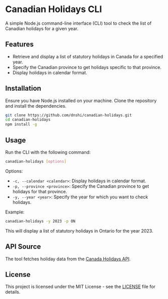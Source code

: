 # Canadian Holidays CLI

A simple Node.js command-line interface (CLI) tool to check the list of Canadian holidays for a given year.

## Features

- Retrieve and display a list of statutory holidays in Canada for a specified year.
- Specify the Canadian province to get holidays specific to that province.
- Display holidays in calendar format.

## Installation

Ensure you have Node.js installed on your machine. Clone the repository and install the dependencies.

```bash
git clone https://github.com/dnshi/canadian-holidays.git
cd canadian-holidays
npm install -g
```

## Usage

Run the CLI with the following command:

```bash
canadian-holidays [options]
```

Options:

- `-c, --calendar <calendar>`: Display holidays in calendar format.
- `-p, --province <province>`: Specify the Canadian province to get holidays for that province.
- `-y, --year <year>`: Specify the year for which you want to check holidays.

Example:

```bash
canadian-holidays -y 2023 -p ON
```

This will display a list of statutory holidays in Ontario for the year 2023.

## API Source

The tool fetches holiday data from the [Canada Holidays API](https://canada-holidays.ca/api/v1/holidays).

## License

This project is licensed under the MIT License - see the [LICENSE](LICENSE) file for details.
